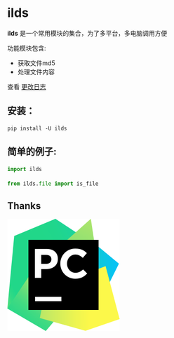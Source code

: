 # ilds

**ilds** 是一个常用模块的集合，为了多平台，多电脑调用方便

功能模块包含:

* 获取文件md5
* 处理文件内容

查看 [更改日志](https://github.com/ldsxp/ilds/blob/master/CHANGELOG.md)

## 安装：
```shell
pip install -U ilds
```




## 简单的例子:

```python
import ilds

from ilds.file import is_file
```


## Thanks

[![PyCharm](docs/pycharm.svg)](https://www.jetbrains.com/?from=ilds)